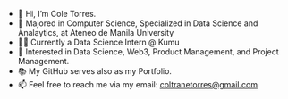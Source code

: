 - 👋 Hi, I’m Cole Torres.
- 🌱 Majored in Computer Science, Specialized in Data Science and Analaytics, at Ateneo de Manila University
- 👨‍💻 Currently a Data Science Intern @ Kumu
- 👀 Interested in Data Science, Web3, Product Management, and Project Management.
- 📚 My GitHub serves also as my Portfolio.
- 📫 Feel free to reach me via my email: coltranetorres@gmail.com
